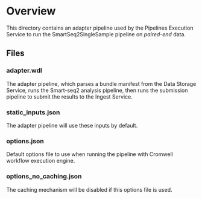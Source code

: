 # Overview

This directory contains an adapter pipeline used by the Pipelines Execution Service to run the SmartSeq2SingleSample pipeline on _paired-end_ data.

## Files

### adapter.wdl

The adapter pipeline, which parses a bundle manifest from the Data Storage Service, runs the Smart-seq2 analysis pipeline, then runs the submission pipeline to submit the results to the Ingest Service.

### static_inputs.json

The adapter pipeline will use these inputs by default.

### options.json

Default options file to use when running the pipeline with Cromwell workflow execution engine.

### options_no_caching.json

The caching mechanism will be disabled if this options file is used.
